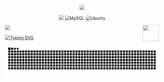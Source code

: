 <p align="center">
  <img src="https://count.getloli.com/get/@wwwAngHua?theme=asoul"/>
</p>

<p align="center">
    <img src="https://img.shields.io/badge/-Golang-3776AB?style=flat&logo=go&logoColor=white">
    <img alt="MySQL" src="https://img.shields.io/badge/MySQL-%2300f.svg?logo=mysql&amp;logoColor=white">
    <img src="https://img.shields.io/badge/-macOS-black?style=flat-square&amp;logo=macOS" alt="Ubuntu">
</p>

![](https://raw.githubusercontent.com/BEPb/BEPb/main/src/header_.png)
<a href="https://go.dev/"><img src="https://golang.google.cn/images/go-logo-blue.svg" align="right" height="53" width="53" ></a>

[![Typing SVG](https://readme-typing-svg.herokuapp.com?color=%2336BCF7&center=true&vCenter=true&width=600&lines=Hi+there+👋,+I+am+WangHua;+Welcome+to+My+Profile!;Over+6+years+of+programming+experience;Always+learning+new+things+)](https://git.io/typing-svg)

![](https://raw.githubusercontent.com/BEPb/BEPb/output/github-contribution-grid-snake.svg)
